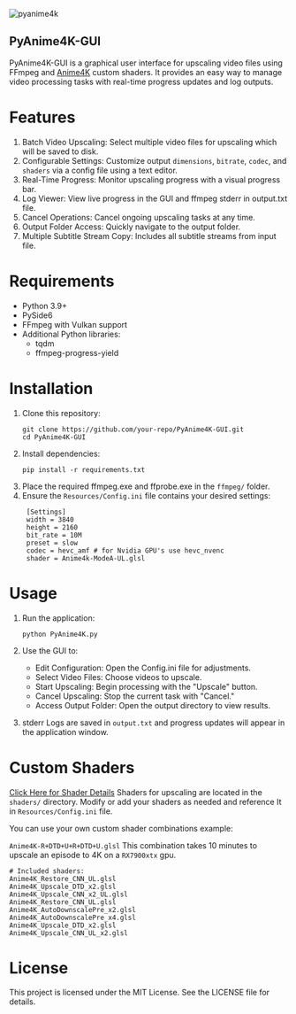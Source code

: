 ![pyanime4k](https://github.com/user-attachments/assets/c4ff1be9-b2d7-4643-9ec3-573db7ff0b80)

## PyAnime4K-GUI

PyAnime4K-GUI is a graphical user interface for upscaling video files using FFmpeg and [Anime4K](https://github.com/bloc97/Anime4K) custom shaders. It provides an easy way to manage video processing tasks with real-time progress updates and log outputs.


# Features

1. Batch Video Upscaling: Select multiple video files for upscaling which will be saved to disk.
2. Configurable Settings: Customize output `dimensions`, `bitrate`, `codec`, and `shaders` via a config file using a text editor.
3. Real-Time Progress: Monitor upscaling progress with a visual progress bar.
4. Log Viewer: View live progress in the GUI and ffmpeg stderr in output.txt file.
5. Cancel Operations: Cancel ongoing upscaling tasks at any time.
6. Output Folder Access: Quickly navigate to the output folder.
7. Multiple Subtitle Stream Copy: Includes all subtitle streams from input file. 


# Requirements
- Python 3.9+
- PySide6
- FFmpeg with Vulkan support
- Additional Python libraries:
  * tqdm
  * ffmpeg-progress-yield


# Installation

1. Clone this repository:
   ```
   git clone https://github.com/your-repo/PyAnime4K-GUI.git
   cd PyAnime4K-GUI
   ```
2. Install dependencies:
   ```
   pip install -r requirements.txt
   ```
3. Place the required ffmpeg.exe and ffprobe.exe in the `ffmpeg/` folder.
4. Ensure the `Resources/Config.ini` file contains your desired settings:
   ```
    [Settings]
    width = 3840
    height = 2160
    bit_rate = 10M
    preset = slow
    codec = hevc_amf # for Nvidia GPU's use hevc_nvenc
    shader = Anime4k-ModeA-UL.glsl
   ```

# Usage

1. Run the application:
   ```
   python PyAnime4K.py
   ```
2. Use the GUI to:
   * Edit Configuration: Open the Config.ini file for adjustments.
   * Select Video Files: Choose videos to upscale.
   * Start Upscaling: Begin processing with the "Upscale" button.
   * Cancel Upscaling: Stop the current task with "Cancel."
   * Access Output Folder: Open the output directory to view results.
  

3. stderr Logs are saved in `output.txt` and progress updates will appear in the application window.


# Custom Shaders
[Click Here for Shader Details](https://github.com/bloc97/Anime4K/blob/master/md/GLSL_Instructions_Advanced.md#modes)
Shaders for upscaling are located in the `shaders/` directory. Modify or add your shaders as needed and reference It in `Resources/Config.ini` file.

You can use your own custom shader combinations example:


`Anime4K-R+DTD+U+R+DTD+U.glsl` This combination takes 10 minutes to upscale an episode to 4K on a `RX7900xtx` gpu.
```
# Included shaders:
Anime4K_Restore_CNN_UL.glsl
Anime4K_Upscale_DTD_x2.glsl
Anime4K_Upscale_CNN_x2_UL.glsl
Anime4K_Restore_CNN_UL.glsl
Anime4K_AutoDownscalePre_x2.glsl
Anime4K_AutoDownscalePre_x4.glsl
Anime4K_Upscale_DTD_x2.glsl
Anime4K_Upscale_CNN_UL_x2.glsl
```


# License

This project is licensed under the MIT License. See the LICENSE file for details.
